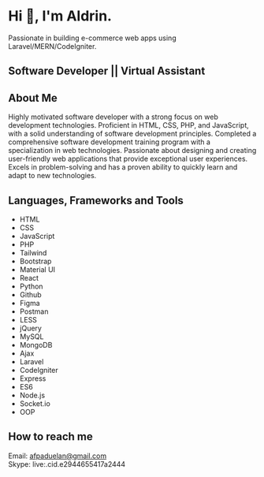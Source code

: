 # Hi 👋, I'm **Aldrin**.
Passionate in building e-commerce web apps using Laravel/MERN/CodeIgniter.

## **Software Developer || Virtual Assistant**

## About Me
Highly motivated software developer with a strong focus on web development technologies. Proficient in HTML, CSS, PHP, and JavaScript, with a solid understanding of software development principles. Completed a comprehensive software development training program with a specialization in web technologies. Passionate about designing and creating user-friendly web applications that provide exceptional user experiences. Excels in problem-solving and has a proven ability to quickly learn and adapt to new technologies.

## Languages, Frameworks and Tools
* HTML
* CSS
* JavaScript
* PHP
* Tailwind
* Bootstrap
* Material UI
* React
* Python
* Github
* Figma
* Postman
* LESS
* jQuery
* MySQL
* MongoDB
* Ajax
* Laravel
* CodeIgniter
* Express
* ES6
* Node.js
* Socket.io
* OOP

## **How to reach me**
Email: afpaduelan@gmail.com <br>
Skype: live:.cid.e2944655417a2444
